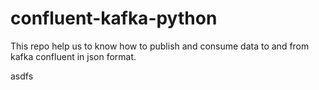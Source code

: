 # confluent-kafka-python


This repo help us to know how to publish and consume data to and from kafka confluent in json format.

asdfs

